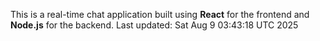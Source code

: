 This is a real-time chat application built using **React** for the frontend and **Node.js** for the backend.
Last updated: Sat Aug  9 03:43:18 UTC 2025
